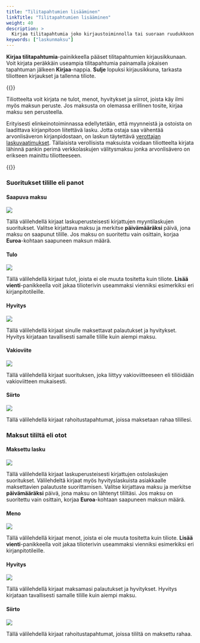 ```yaml
---
title: "Tilitapahtumien lisääminen"
linkTitle: "Tilitapahtumien lisääminen"
weight: 40
description: >
  Kirjaa tilitapahtumia joko kirjaustoiminnolla tai suoraan ruudukkoon kirjoittamalla. Tilitapahtumat voivat olla laskujen maksuja, tuloja, menoja, siirtoja tai hyvityksiä.
keywords: ["laskunmaksu"]
---
```


**Kirjaa tilitapahtumia**-painikkeella pääset tilitapahtumien kirjausikkunaan. Voit kirjata peräkkäin useampia tilitapahtumia painamalla jokaisen tapahtuman jälkeen **Kirjaa**-nappia. **Sulje** lopuksi kirjausikkuna, tarkasta tiliotteen kirjaukset ja tallenna tiliote.

{{<alert title="Kirjaaminen tiliotteelta">}}

Tiliotteelta voit kirjata ne tulot, menot, hyvitykset ja siirrot, joista käy ilmi myös maksun peruste. Jos maksusta on olemassa erillinen tosite, kirjaa maksu sen perusteella.

Erityisesti elinkeinotoiminnassa edellytetään, että myynneistä ja ostoista on laadittava kirjanpitoon liitettävä lasku. Jotta ostaja saa vähentää arvonlisäveron kirjanpidostaan, on laskun täytettävä [verottajan laskuvaatimukset](https://www.vero.fi/syventavat-vero-ohjeet/ohje-hakusivu/48090/laskutusvaatimukset-arvonlis%C3%A4verotuksessa/). Tällaisista verollisista maksuista voidaan tiliotteelta kirjata lähinnä pankin perimä verkkolaskujen välitysmaksu jonka arvonlisävero on erikseen mainittu tiliotteeseen.

{{</alert>}}

### Suoritukset tilille eli panot

#### Saapuva maksu

![](/img/fi/kirjaus/tiliote/saapuva.png)

Tällä välilehdellä kirjaat laskuperusteisesti kirjattujen myyntilaskujen suoritukset. Valitse kirjattava maksu ja merkitse **päivämääräksi** päivä, jona maksu on saapunut tilille. Jos maksu on suoritettu vain osittain, korjaa **Euroa**-kohtaan saapuneen maksun määrä.

#### Tulo

![](/img/fi/kirjaus/tiliote/tulo.png)

Tällä välilehdellä kirjaat tulot, joista ei ole muuta tositetta kuin tiliote. **Lisää vienti**-panikkeella voit jakaa tilioterivin useammaksi vienniksi esimerkiksi eri kirjanpitotileille.

#### Hyvitys

![](/img/fi/kirjaus/tiliote/saapuvahyvitys.png)

Tällä välilehdellä kirjaat sinulle maksettavat palautukset ja hyvitykset. Hyvitys kirjataan tavallisesti samalle tilille kuin aiempi maksu.

#### Vakioviite

![](/img/fi/kirjaus/tiliote/vakioviite.png)

Tällä välilehdellä kirjaat suorituksen, joka liittyy vakioviitteeseen eli tiliöidään vakioviitteen mukaisesti.

#### Siirto

![](/img/fi/kirjaus/tiliote/sijoitustililta.png)

Tällä välilehdellä kirjaat rahoitustapahtumat, joissa maksetaan rahaa tilillesi.

### Maksut tililtä eli otot

#### Maksettu lasku

![](/img/fi/kirjaus/tiliote/maksettulasku.png)

Tällä välilehdellä kirjaat laskuperusteisesti kirjattujen ostolaskujen suoritukset. Välilehdeltä kirjaat myös hyvityslaskuista asiakkaalle maksettavien palautuste suorittamisen. Valitse kirjattava maksu ja merkitse **päivämääräksi** päivä, jona maksu on lähtenyt tililtäsi. Jos maksu on suoritettu vain osittain, korjaa **Euroa**-kohtaan saapuneen maksun määrä.

#### Meno

![](/img/fi/kirjaus/tiliote/meno.png)

Tällä välilehdellä kirjaat menot, joista ei ole muuta tositetta kuin tiliote. **Lisää vienti**-panikkeella voit jakaa tilioterivin useammaksi vienniksi esimerkiksi eri kirjanpitotileille.

#### Hyvitys

![](/img/fi/kirjaus/tiliote/maksettuhyvitys.png)

Tällä välilehdellä kirjaat maksamasi palautukset ja hyvitykset. Hyvitys kirjataan tavallisesti samalle tilille kuin aiempi maksu.

#### Siirto

![](/img/fi/kirjaus/tiliote/lyhennys.png)

Tällä välilehdellä kirjaat rahoitustapahtumat, joissa tililtä on maksettu rahaa.
